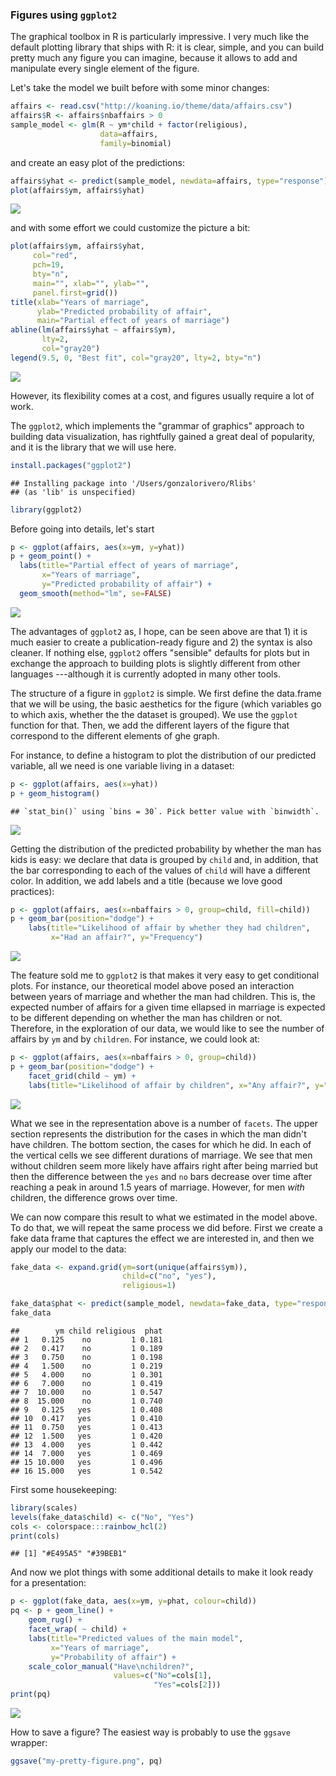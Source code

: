 ### Figures using `ggplot2`

The graphical toolbox in R is particularly impressive. I very much like the default plotting library that ships with R: it is clear, simple, and you can build pretty much any figure you can imagine, because it allows to add and manipulate every single element of the figure.

Let's take the model we built before with some minor changes:

``` r
affairs <- read.csv("http://koaning.io/theme/data/affairs.csv")
affairs$R <- affairs$nbaffairs > 0
sample_model <- glm(R ~ ym*child + factor(religious), 
                    data=affairs, 
                    family=binomial)
```

and create an easy plot of the predictions:

``` r
affairs$yhat <- predict(sample_model, newdata=affairs, type="response")
plot(affairs$ym, affairs$yhat)
```

![](./assets/unnamed-chunk-2-1.png)

and with some effort we could customize the picture a bit:

``` r
plot(affairs$ym, affairs$yhat, 
     col="red", 
     pch=19, 
     bty="n", 
     main="", xlab="", ylab="", 
     panel.first=grid())
title(xlab="Years of marriage", 
      ylab="Predicted probability of affair", 
      main="Partial effect of years of marriage")
abline(lm(affairs$yhat ~ affairs$ym), 
       lty=2, 
       col="gray20")
legend(9.5, 0, "Best fit", col="gray20", lty=2, bty="n")
```

![](./assets/unnamed-chunk-3-1.png)

However, its flexibility comes at a cost, and figures usually require a lot of work.

The `ggplot2`, which implements the "grammar of graphics" approach to building data visualization, has rightfully gained a great deal of popularity, and it is the library that we will use here.

``` r
install.packages("ggplot2")
```

    ## Installing package into '/Users/gonzalorivero/Rlibs'
    ## (as 'lib' is unspecified)

``` r
library(ggplot2)
```

Before going into details, let's start

``` r
p <- ggplot(affairs, aes(x=ym, y=yhat))
p + geom_point() + 
  labs(title="Partial effect of years of marriage", 
       x="Years of marriage", 
       y="Predicted probability of affair") +
  geom_smooth(method="lm", se=FALSE)
```

![](./assets/unnamed-chunk-5-1.png)

The advantages of `ggplot2` as, I hope, can be seen above are that 1) it is much easier to create a publication-ready figure and 2) the syntax is also cleaner. If nothing else, `ggplot2` offers "sensible" defaults for plots but in exchange the approach to building plots is slightly different from other languages ---although it is currently adopted in many other tools.

The structure of a figure in `ggplot2` is simple. We first define the data.frame that we will be using, the basic aesthetics for the figure (which variables go to which axis, whether the the dataset is grouped). We use the `ggplot` function for that. Then, we add the different layers of the figure that correspond to the different elements of ghe graph.

For instance, to define a histogram to plot the distribution of our predicted variable, all we need is one variable living in a dataset:

``` r
p <- ggplot(affairs, aes(x=yhat))
p + geom_histogram()
```

    ## `stat_bin()` using `bins = 30`. Pick better value with `binwidth`.

![](./assets/unnamed-chunk-6-1.png)

Getting the distribution of the predicted probability by whether the man has kids is easy: we declare that data is grouped by `child` and, in addition, that the bar corresponding to each of the values of `child` will have a different color. In addition, we add labels and a title (because we love good practices):

``` r
p <- ggplot(affairs, aes(x=nbaffairs > 0, group=child, fill=child))
p + geom_bar(position="dodge") +
    labs(title="Likelihood of affair by whether they had children",
         x="Had an affair?", y="Frequency")
```

![](./assets/unnamed-chunk-7-1.png)

The feature sold me to `ggplot2` is that makes it very easy to get conditional plots. For instance, our theoretical model above posed an interaction between years of marriage and whether the man had children. This is, the expected number of affairs for a given time ellapsed in marriage is expected to be different depending on whether the man has children or not. Therefore, in the exploration of our data, we would like to see the number of affairs by `ym` and by `children`. For instance, we could look at:

``` r
p <- ggplot(affairs, aes(x=nbaffairs > 0, group=child))
p + geom_bar(position="dodge") +
    facet_grid(child ~ ym) +
    labs(title="Likelihood of affair by children", x="Any affair?", y="Frequency")
```

![](./assets/unnamed-chunk-8-1.png)

What we see in the representation above is a number of `facets`. The upper section represents the distribution for the cases in which the man didn't have children. The bottom section, the cases for which he did. In each of the vertical cells we see different durations of marriage. We see that men without children seem more likely have affairs right after being married but then the difference between the `yes` and `no` bars decrease over time after reaching a peak in around 1.5 years of marriage. However, for men *with* children, the difference grows over time.

We can now compare this result to what we estimated in the model above. To do that, we will repeat the same process we did before. First we create a fake data frame that captures the effect we are interested in, and then we apply our model to the data:

``` r
fake_data <- expand.grid(ym=sort(unique(affairs$ym)), 
                         child=c("no", "yes"), 
                         religious=1)

fake_data$phat <- predict(sample_model, newdata=fake_data, type="response")
fake_data
```

    ##        ym child religious  phat
    ## 1   0.125    no         1 0.181
    ## 2   0.417    no         1 0.189
    ## 3   0.750    no         1 0.198
    ## 4   1.500    no         1 0.219
    ## 5   4.000    no         1 0.301
    ## 6   7.000    no         1 0.419
    ## 7  10.000    no         1 0.547
    ## 8  15.000    no         1 0.740
    ## 9   0.125   yes         1 0.408
    ## 10  0.417   yes         1 0.410
    ## 11  0.750   yes         1 0.413
    ## 12  1.500   yes         1 0.420
    ## 13  4.000   yes         1 0.442
    ## 14  7.000   yes         1 0.469
    ## 15 10.000   yes         1 0.496
    ## 16 15.000   yes         1 0.542

First some housekeeping:

``` r
library(scales)
levels(fake_data$child) <- c("No", "Yes")
cols <- colorspace:::rainbow_hcl(2)
print(cols)
```

    ## [1] "#E495A5" "#39BEB1"

And now we plot things with some additional details to make it look ready for a presentation:

``` r
p <- ggplot(fake_data, aes(x=ym, y=phat, colour=child))
pq <- p + geom_line() +
    geom_rug() +
    facet_wrap( ~ child) + 
    labs(title="Predicted values of the main model",
         x="Years of marriage",
         y="Probability of affair") + 
    scale_color_manual("Have\nchildren?",
                       values=c("No"=cols[1],
                                "Yes"=cols[2]))
print(pq)
```

![](./assets/unnamed-chunk-11-1.png)

How to save a figure? The easiest way is probably to use the `ggsave` wrapper:

``` r
ggsave("my-pretty-figure.png", pq)
```

